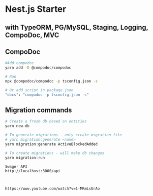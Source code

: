# Nest.js Starter
## with TypeORM, PG/MySQL, Staging, Logging, CompoDoc, MVC  


## CompoDoc
```bash
#Add compodoc
yarn add -D @compodoc/compodoc

# Run 
npx @compodoc/compodoc -p tsconfig.json -s

# Or add script in package.json
"docs": "compodoc -p tsconfig.json -s"
```

## Migration commands
```bash
# Create a fresh db based on entities
yarn new-db

# To generate migrations - only create migration file
# yarn migration:generate <name>
yarn migration:generate ActiveBlockedAdded

# To create migrations - will make db changes
yarn migration:run

Swager API
http://localhost:3000/api



https://www.youtube.com/watch?v=1-MRmLsUrAo

```